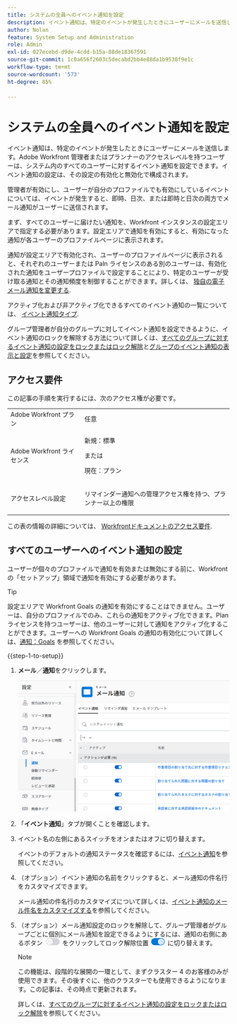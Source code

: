 ```yaml
---
title: システムの全員へのイベント通知を設定
description: イベント通知は、特定のイベントが発生したときにユーザーにメールを送信します。Adobe Workfront 管理者またはプランナーのアクセスレベルを持つユーザーは、システム内のすべてのユーザーに対するイベント通知を設定できます。イベント通知の設定は、その設定の有効化と無効化で構成されます。
author: Nolan
feature: System Setup and Administration
role: Admin
exl-id: 027ecebd-d9de-4cdd-b15a-88de18367591
source-git-commit: 1c0a656f2603c5decabd2bb4e88da1b9530f9e1c
workflow-type: tm+mt
source-wordcount: '573'
ht-degree: 85%

---
```


# システムの全員へのイベント通知を設定

<!-- Audited: 1/2024 -->

<!--DON'T DELETE, DRAFT OR HIDE THIS ARTICLE. IT IS LINKED TO THE PRODUCT, THROUGH THE CONTEXT SENSITIVE HELP LINKS-->

イベント通知は、特定のイベントが発生したときにユーザーにメールを送信します。Adobe Workfront 管理者またはプランナーのアクセスレベルを持つユーザーは、システム内のすべてのユーザーに対するイベント通知を設定できます。イベント通知の設定は、その設定の有効化と無効化で構成されます。

<!--Alina annotation on the word "all" in 2nd sentence: abive, drafted and remains QS only-->

管理者が有効にし、ユーザーが自分のプロファイルでも有効にしているイベントについては、イベントが発生すると、即時、日次、または即時と日次の両方でメール通知がユーザーに送信されます。

まず、すべてのユーザーに届けたい通知を、Workfront インスタンスの設定エリアで指定する必要があります。設定エリアで通知を有効にすると、有効になった通知が各ユーザーのプロファイルページに表示されます。

通知が設定エリアで有効化され、ユーザーのプロファイルページに表示されると、それぞれのユーザーまたは Paln ライセンスのある別のユーザーは、有効化された通知をユーザープロファイルで設定することにより、特定のユーザーが受け取る通知とその通知頻度を制御することができます。詳しくは、 [独自の電子メール通知を変更する](../../../workfront-basics/using-notifications/activate-or-deactivate-your-own-event-notifications.md).

アクティブ化および非アクティブ化できるすべてのイベント通知の一覧については、 [イベント通知タイプ](../../../administration-and-setup/manage-workfront/emails/event-notifications-available-in-wf.md).

グループ管理者が自分のグループに対してイベント通知を設定できるように、イベント通知のロックを解除する方法について詳しくは、[すべてのグループに対するイベント通知の設定をロックまたはロック解除](../../../administration-and-setup/manage-workfront/emails/unlock-configuration-of-event-notifications-for-groups.md)と[グループのイベント通知の表示と設定](../../../administration-and-setup/manage-groups/create-and-manage-groups/view-and-configure-event-notifications-group.md)を参照してください。

## アクセス要件

この記事の手順を実行するには、次のアクセス権が必要です。

<table style="table-layout:auto"> 
 <col> 
 <col> 
 <tbody> 
  <tr> 
   <td role="rowheader">Adobe Workfront プラン</td> 
   <td>任意</td> 
  </tr> 
  <tr> 
   <td role="rowheader">Adobe Workfront ライセンス</td> 
   <td> <p>新規：標準</p>
 <p>または</p> 
<p>現在：プラン</p> 
</td> 
  </tr> 
  <tr> 
   <td role="rowheader">アクセスレベル設定</td> 
   <td> <p>リマインダー通知への管理アクセス権を持つ、プランナー以上の権限</p> </td> 
  </tr> 
 </tbody> 
</table>

この表の情報の詳細については、 [Workfrontドキュメントのアクセス要件](/help/quicksilver/administration-and-setup/add-users/access-levels-and-object-permissions/access-level-requirements-in-documentation.md).

## すべてのユーザーへのイベント通知の設定

ユーザーが個々のプロファイルで通知を有効または無効にする前に、Workfrontの「セットアップ」領域で通知を有効にする必要があります。

>[!TIP]
>
>設定エリアで Workfront Goals の通知を有効にすることはできません。ユーザーは、自分のプロファイルでのみ、これらの通知をアクティブ化できます。Plan ライセンスを持つユーザーは、他のユーザーに対して通知をアクティブ化することができます。ユーザーへの Workfront Goals の通知の有効化について詳しくは、[通知：Goals](../../../workfront-basics/using-notifications/notifications-goals.md) を参照してください。

{{step-1-to-setup}}

1. **メール**／**通知**&#x200B;をクリックします。

   ![](assets/notifications-area-under-setup-emails.png)


1. 「**イベント通知**」タブが開くことを確認します。
1. イベント名の左側にあるスイッチをオンまたはオフに切り替えます。

   イベントのデフォルトの通知ステータスを確認するには、[イベント通知](../../../workfront-basics/using-notifications/event-notifications.md)を参照してください。

1. （オプション）イベント通知の名前をクリックすると、メール通知の件名行をカスタマイズできます。

   メール通知の件名行のカスタマイズについて詳しくは、[イベント通知のメール件名をカスタマイズする](../../../administration-and-setup/manage-workfront/emails/custom-email-subjects-event-notification.md)を参照してください。

1. （オプション）メール通知設定のロックを解除して、グループ管理者がグループごとに個別にメール通知を設定できるようにするには、通知の右側にあるボタン ![](assets/lock-toggle-button.png) をクリックしてロック解除位置 ![](assets/unlock-toggle-button.png) に切り替えます。

   >[!NOTE]
   >
   >この機能は、段階的な展開の一環として、まずクラスター 4 のお客様のみが使用できます。その後すぐに、他のクラスターでも使用できるようになります。この記事は、その時点で更新されます。

   詳しくは、[すべてのグループに対するイベント通知の設定をロックまたはロック解除](../../../administration-and-setup/manage-workfront/emails/unlock-configuration-of-event-notifications-for-groups.md)を参照してください。
